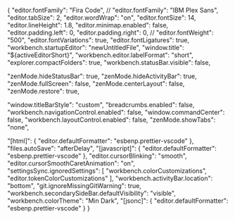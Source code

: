 {
  "editor.fontFamily": "Fira Code",
  // "editor.fontFamily": "IBM Plex Sans",
  "editor.tabSize": 2,
  "editor.wordWrap": "on",
  "editor.fontSize": 14,
  "editor.lineHeight": 1.8,
  "editor.minimap.enabled": false,
  "editor.padding.left": 0,
  "editor.padding.right": 0,
  // "editor.fontWeight": "500",
  "editor.fontVariations": true,
  "editor.fontLigatures": true,
  "workbench.startupEditor": "newUntitledFile",
  "window.title": "${activeEditorShort}",
  "workbench.editor.labelFormat": "short",
  "explorer.compactFolders": true,
  "workbench.statusBar.visible": false,

  "zenMode.hideStatusBar": true,
  "zenMode.hideActivityBar": true,
  "zenMode.fullScreen": false,
  "zenMode.centerLayout": false,
  "zenMode.restore": true,

  "window.titleBarStyle": "custom",
  "breadcrumbs.enabled": false,
  "workbench.navigationControl.enabled": false,
  "window.commandCenter": false,
  "workbench.layoutControl.enabled": false,
  "zenMode.showTabs": "none",

  "[html]": {
    "editor.defaultFormatter": "esbenp.prettier-vscode"
  },
  "files.autoSave": "afterDelay",
  "[javascript]": {
    "editor.defaultFormatter": "esbenp.prettier-vscode"
  },
  "editor.cursorBlinking": "smooth",
  "editor.cursorSmoothCaretAnimation": "on",
  "settingsSync.ignoredSettings": [
    "workbench.colorCustomizations",
    "editor.tokenColorCustomizations"
  ],
  "workbench.activityBar.location": "bottom",
  "git.ignoreMissingGitWarning": true,
  "workbench.secondarySideBar.defaultVisibility": "visible",
  "workbench.colorTheme": "Min Dark",
  "[jsonc]": {
    "editor.defaultFormatter": "esbenp.prettier-vscode"
  }
}
